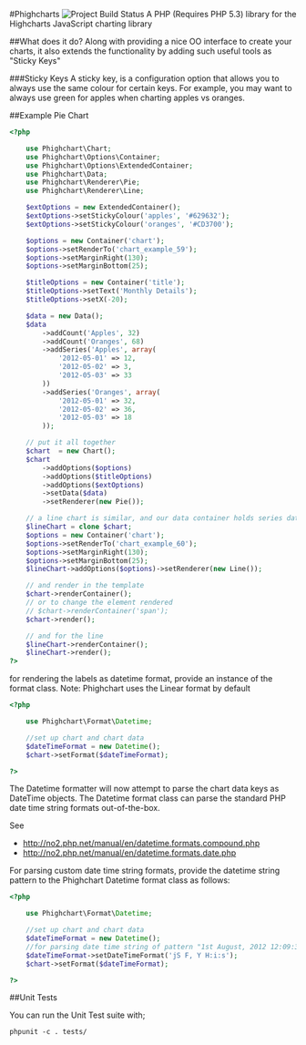 #Phighcharts ![Project Build Status](https://secure.travis-ci.org/catchamonkey/phighcharts.png)
A PHP (Requires PHP 5.3) library for the Highcharts JavaScript charting library

##What does it do?
Along with providing a nice OO interface to create your charts, it also
extends the functionality by adding such useful tools as "Sticky Keys"

###Sticky Keys
A sticky key, is a configuration option that allows you to always use the same colour
for certain keys.
For example, you may want to always use green for apples when charting apples vs oranges.

##Example Pie Chart

```php
<?php

    use Phighchart\Chart;
    use Phighchart\Options\Container;
    use Phighchart\Options\ExtendedContainer;
    use Phighchart\Data;
    use Phighchart\Renderer\Pie;
    use Phighchart\Renderer\Line;

    $extOptions = new ExtendedContainer();
    $extOptions->setStickyColour('apples', '#629632');
    $extOptions->setStickyColour('oranges', '#CD3700');

    $options = new Container('chart');
    $options->setRenderTo('chart_example_59');
    $options->setMarginRight(130);
    $options->setMarginBottom(25);

    $titleOptions = new Container('title');
    $titleOptions->setText('Monthly Details');
    $titleOptions->setX(-20);

    $data = new Data();
    $data
        ->addCount('Apples', 32)
        ->addCount('Oranges', 68)
        ->addSeries('Apples', array(
            '2012-05-01' => 12,
            '2012-05-02' => 3,
            '2012-05-03' => 33
        ))
        ->addSeries('Oranges', array(
            '2012-05-01' => 32,
            '2012-05-02' => 36,
            '2012-05-03' => 18
        ));

    // put it all together
    $chart  = new Chart();
    $chart
        ->addOptions($options)
        ->addOptions($titleOptions)
        ->addOptions($extOptions)
        ->setData($data)
        ->setRenderer(new Pie());

    // a line chart is similar, and our data container holds series data for this
    $lineChart = clone $chart;
    $options = new Container('chart');
    $options->setRenderTo('chart_example_60');
    $options->setMarginRight(130);
    $options->setMarginBottom(25);
    $lineChart->addOptions($options)->setRenderer(new Line());

    // and render in the template
    $chart->renderContainer();
    // or to change the element rendered
    // $chart->renderContainer('span');
    $chart->render();

    // and for the line
    $lineChart->renderContainer();
    $lineChart->render();
?>
```
for rendering the labels as datetime format, provide an instance of the format
class. Note: Phighchart uses the Linear format by default

```php
<?php

    use Phighchart\Format\Datetime;

    //set up chart and chart data
    $dateTimeFormat = new Datetime();
    $chart->setFormat($dateTimeFormat);

?>
```

The Datetime formatter will now attempt to parse the chart data keys as DateTime
objects. The Datetime format class can parse the standard PHP date time string
formats out-of-the-box.

See
 - http://no2.php.net/manual/en/datetime.formats.compound.php
 - http://no2.php.net/manual/en/datetime.formats.date.php

For parsing custom date time string formats, provide the datetime string pattern
to the Phighchart Datetime format class as follows:

```php
<?php

    use Phighchart\Format\Datetime;

    //set up chart and chart data
    $dateTimeFormat = new Datetime();
    //for parsing date time string of pattern "1st August, 2012 12:09:32"
    $dateTimeFormat->setDateTimeFormat('jS F, Y H:i:s');
    $chart->setFormat($dateTimeFormat);

?>
```

##Unit Tests

You can run the Unit Test suite with;

    phpunit -c . tests/
